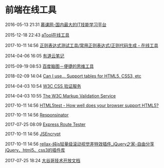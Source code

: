 # 前端在线工具

2016-05-13 21:31 [慕课网-国内最大的IT技能学习平台](http://www.imooc.com/)

2015-12-18 22:43 [ aTool在线工具](http://www.atool.org/)

2017-10-11 14:56 [正则表达式测试工具/常用正则表达式/正则代码生成 - 在线工具](http://tool.lu/regex/)

2014-04-06 16:05 [有道云笔记](http://note.youdao.com/web/list?version=511260&notebook=%2F&sortMode=0&note=%2F9b4ykpgotx1%2FDafepWKwAo1)

2015-09-19 08:53 [百度脑图－便捷的思维工具](http://naotu.baidu.com/)

2018-02-09 14:04 [Can I use... Support tables for HTML5, CSS3, etc](https://caniuse.com/)

2014-04-03 10:54 [W3C CSS 验证服务](http://jigsaw.w3.org/css-validator/)

2014-04-03 10:55 [The W3C Markup Validation Service](http://validator.w3.org/)

2017-10-11 14:56 [HTML5test - How well does your browser support HTML5?](http://html5test.com/)

2017-10-11 14:56 [Responsinator](http://www.responsinator.com/)

2017-07-25 08:09 [Express Route Tester](http://forbeslindesay.github.io/express-route-tester/)

2017-10-11 14:56 [JSEncrypt](http://travistidwell.com/jsencrypt/)

2017-10-11 14:56 [rellax-纯js轻量级滚动视觉差特效插件_jQuery之家-自由分享jQuery、html5、css3的插件库](http://www.htmleaf.com/jQuery/shijuecha/201608103846.html)

2017-07-25 18:24 [大谷哥技术开放文档](http://showdoc.dagoogle.cn/index.php/6)


